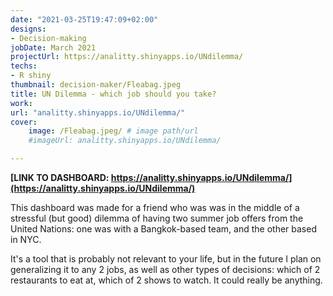 ```yaml
---
date: "2021-03-25T19:47:09+02:00"
designs:
- Decision-making   
jobDate: March 2021
projectUrl: https://analitty.shinyapps.io/UNdilemma/
techs:
- R shiny
thumbnail: decision-maker/Fleabag.jpeg
title: UN Dilemma - which job should you take?
work:
url: "analitty.shinyapps.io/UNdilemma/"
cover:
    image: /Fleabag.jpeg/ # image path/url
    #imageUrl: analitty.shinyapps.io/UNdilemma/

---
```

**[LINK TO DASHBOARD: https://analitty.shinyapps.io/UNdilemma/](https://analitty.shinyapps.io/UNdilemma/)**


This dashboard was made for a friend who was was in the middle of a stressful (but good) dilemma of having two summer job offers from the United Nations: one was with a Bangkok-based team, and the other based in NYC.

It's a tool that is probably not relevant to your life, but in the future I plan on generalizing it to any 2 jobs, as well as other types of decisions: which of 2 restaurants to eat at, which of 2 shows to watch. It could really be anything.